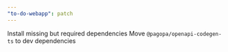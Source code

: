 ```yaml
---
"to-do-webapp": patch
---
```


Install missing but required dependencies
Move `@pagopa/openapi-codegen-ts` to dev dependencies
